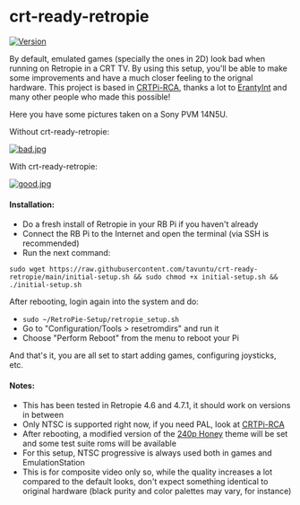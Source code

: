 # crt-ready-retropie

[![Version](http://img.shields.io/:beta-0.0.1-green.svg)](https://github.com/tavuntu/crt-ready-retropie)

By default, emulated games (specially the ones in 2D) look bad when running on Retropie in a CRT TV. By using this setup, you'll be able to make some improvements  and have a much closer feeling to the orignal hardware. This project is based in [CRTPi-RCA](https://github.com/crtpi/CRTPi-RCA), thanks a lot to [ErantyInt](https://github.com/crtpi) and many other people who made this possible!

Here you have some pictures taken on a Sony PVM 14N5U.

Without crt-ready-retropie:

[![bad.jpg](https://i.postimg.cc/4dGp93k0/bad.jpg)](https://postimg.cc/bG6GXpv0)

With crt-ready-retropie:

[![good.jpg](https://i.postimg.cc/3xycNk9F/good.jpg)](https://postimg.cc/w1pVbTC1)

#### Installation:

* Do a fresh install of Retropie in your RB Pi if you haven't already
* Connect the RB Pi to the Internet and open the terminal (via SSH is recommended)
* Run the next command:
```
sudo wget https://raw.githubusercontent.com/tavuntu/crt-ready-retropie/main/initial-setup.sh && sudo chmod +x initial-setup.sh && ./initial-setup.sh
```

After rebooting, login again into the system and do:

* ```sudo ~/RetroPie-Setup/retropie_setup.sh```
* Go to "Configuration/Tools > resetromdirs" and run it
* Choose "Perform Reboot" from the menu to reboot your Pi

And that's it, you are all set to start adding games, configuring joysticks, etc.


#### Notes:

* This has been tested in Retropie 4.6 and 4.7.1, it should work on versions in between
* Only NTSC is supported right now, if you need PAL, look at [CRTPi-RCA](https://github.com/crtpi/CRTPi-RCA)
* After rebooting, a modified version of the [240p Honey](https://github.com/PietDAmore/240p-Theme) theme will be set and some test suite roms will be available
* For this setup, NTSC progressive is always used both in games and EmulationStation
* This is for composite video only so, while the quality increases a lot compared to the default looks, don't expect something identical to original hardware (black purity and color palettes may vary, for instance)
